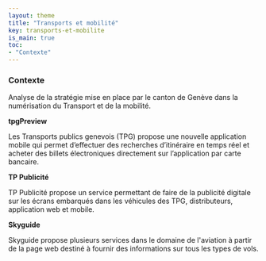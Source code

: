 ```yaml
---
layout: theme
title: "Transports et mobilité"
key: transports-et-mobilite
is_main: true
toc:
- "Contexte"
---
```


### Contexte

Analyse de la stratégie mise en place par le canton de Genève dans la 
numérisation du Transport et de la mobilité.

**tpgPreview**

Les Transports publics genevois (TPG) propose une nouvelle application mobile 
qui permet d’effectuer des recherches d’itinéraire en temps réel et acheter 
des billets électroniques directement sur l’application par carte bancaire.

**TP Publicité**

TP Publicité propose un service permettant de faire de la publicité digitale 
sur les écrans embarqués dans les véhicules des TPG, distributeurs, 
application web et mobile. 

**Skyguide**

Skyguide propose plusieurs services dans le domaine de l'aviation à partir de
la page web destiné à fournir des informations sur tous les types de vols.